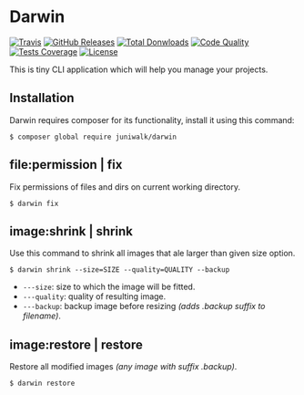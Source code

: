 Darwin
======

[![Travis](https://img.shields.io/travis/juniwalk/darwin.svg?style=flat-square)](https://travis-ci.org/juniwalk/darwin)
[![GitHub Releases](https://img.shields.io/github/release/juniwalk/darwin.svg?style=flat-square)](https://github.com/juniwalk/darwin/releases)
[![Total Donwloads](https://img.shields.io/packagist/dt/juniwalk/darwin.svg?style=flat-square)](https://packagist.org/packages/juniwalk/darwin)
[![Code Quality](https://img.shields.io/scrutinizer/g/juniwalk/darwin.svg?style=flat-square)](https://scrutinizer-ci.com/g/juniwalk/darwin/)
[![Tests Coverage](https://img.shields.io/scrutinizer/coverage/g/juniwalk/darwin.svg?style=flat-square)](https://scrutinizer-ci.com/g/juniwalk/darwin/)
[![License](https://img.shields.io/packagist/l/juniwalk/darwin.svg?style=flat-square)](https://mit-license.org)

This is tiny CLI application which will help you manage your projects.

Installation
------------

Darwin requires composer for its functionality, install it using this command:

```
$ composer global require juniwalk/darwin
```

file:permission | fix
---------------------
Fix permissions of files and dirs on current working directory.

```
$ darwin fix
```

image:shrink | shrink
---------------------
Use this command to shrink all images that ale larger than given size option.

```
$ darwin shrink --size=SIZE --quality=QUALITY --backup
```

- `---size`: size to which the image will be fitted.
- `---quality`: quality of resulting image.
- `---backup`: backup image before resizing *(adds .backup suffix to filename)*.

image:restore | restore
-----------------------
Restore all modified images *(any image with suffix .backup)*.

```
$ darwin restore
```
